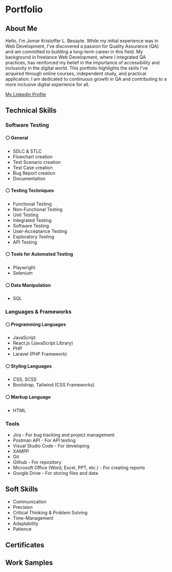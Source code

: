 # Portfolio

## About Me
Hello, I'm Jomar Kristoffer L. Besayte. While my initial experience was in Web Development, I've discovered a passion for Quality Assurance (QA) and am committed to building a long-term career in this field. My background in freelance Web Development, where I integrated QA practices, has reinforced my belief in the importance of accessibility and inclusivity in the digital world. This portfolio highlights the skills I've acquired through online courses, independent study, and practical application. I am dedicated to continuous growth in QA and contributing to a more inclusive digital experience for all.

[My Linkedin Profile](https://www.linkedin.com/in/jomar-kristoffer-besayte-587256312/)

## Technical Skills
### Software Testing
#### :white_circle: General
* SDLC & STLC
* Flowchart creation
* Test Scenario creation
* Test Case creation
* Bug Report creation
* Documentation
  
#### :white_circle: Testing Techniques
* Functional Testing
* Non-Functional Testing
* Unit Testing
* Integrated Testing
* Software Testing
* User-Acceptance Testing
* Exploratory Testing
* API Testing

#### :white_circle: Tools for Automated Testing
* Playwright
* Selenium

#### :white_circle: Data Manipulation
* SQL

### Languages & Frameworks
#### :white_circle: Programming Languages
* JavaScript
* React.js (JavaScript Library)
* PHP
* Laravel (PHP Framework)

#### :white_circle: Styling Languages
* CSS, SCSS
* Bootstrap, Tailwind (CSS Frameworks)

#### :white_circle: Markup Language
* HTML

### Tools
* Jira - For bug tracking and project management
* Postman API - For API testing
* Visual Studio Code - For developing
* XAMPP
* Git
* Github - For repository
* Microsoft Office (Word, Excel, PPT, etc.) - For creating reports
* Google Drive - For storing files and data

## Soft Skills
* Communication
* Precision
* Critical Thinking & Problem Solving
* Time-Management
* Adaptability
* Patience

## Certificates

## Work Samples
